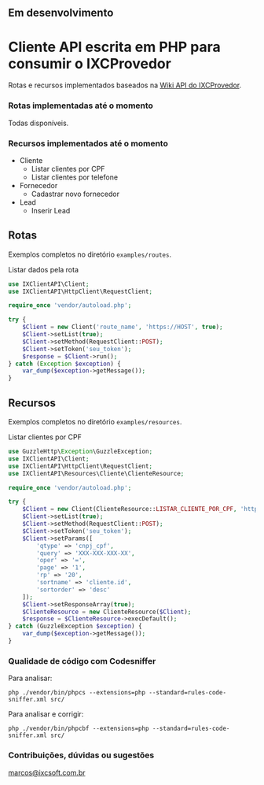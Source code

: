 ## Em desenvolvimento

# Cliente API escrita em PHP para consumir o IXCProvedor

Rotas e recursos implementados baseados na [Wiki API do IXCProvedor](https://wikiapiprovedor.ixcsoft.com.br).

### Rotas implementadas até o momento

Todas disponíveis.

### Recursos implementados até o momento

* Cliente
    * Listar clientes por CPF
    * Listar clientes por telefone
* Fornecedor
    * Cadastrar novo fornecedor
* Lead
    * Inserir Lead

## Rotas

Exemplos completos no diretório `examples/routes`.

Listar dados pela rota
~~~php
use IXClientAPI\Client;
use IXClientAPI\HttpClient\RequestClient;

require_once 'vendor/autoload.php';

try {
    $Client = new Client('route_name', 'https://HOST', true);
    $Client->setList(true);
    $Client->setMethod(RequestClient::POST);
    $Client->setToken('seu_token');
    $response = $Client->run();
} catch (Exception $exception) {
    var_dump($exception->getMessage());
}
~~~

## Recursos

Exemplos completos no diretório `examples/resources`.

Listar clientes por CPF
~~~php
use GuzzleHttp\Exception\GuzzleException;
use IXClientAPI\Client;
use IXClientAPI\HttpClient\RequestClient;
use IXClientAPI\Resources\Cliente\ClienteResource;

require_once 'vendor/autoload.php';

try {
    $Client = new Client(ClienteResource::LISTAR_CLIENTE_POR_CPF, 'https://HOST', true);
    $Client->setList(true);
    $Client->setMethod(RequestClient::POST);
    $Client->setToken('seu_token');
    $Client->setParams([
        'qtype' => 'cnpj_cpf',
        'query' => 'XXX-XXX-XXX-XX',
        'oper' => '=',
        'page' => '1',
        'rp' => '20',
        'sortname' => 'cliente.id',
        'sortorder' => 'desc'
    ]);
    $Client->setResponseArray(true);
    $ClienteResource = new ClienteResource($Client);
    $response = $ClienteResource->execDefault();
} catch (GuzzleException $exception) {
    var_dump($exception->getMessage());
}
~~~

### Qualidade de código com Codesniffer

Para analisar:

`php ./vendor/bin/phpcs --extensions=php --standard=rules-code-sniffer.xml src/`

Para analisar e corrigir:

`php ./vendor/bin/phpcbf --extensions=php --standard=rules-code-sniffer.xml src/`

### Contribuições, dúvidas ou sugestões

marcos@ixcsoft.com.br